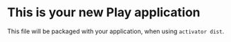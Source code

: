 # This is your new Play application

This file will be packaged with your application, when using `activator dist`.


